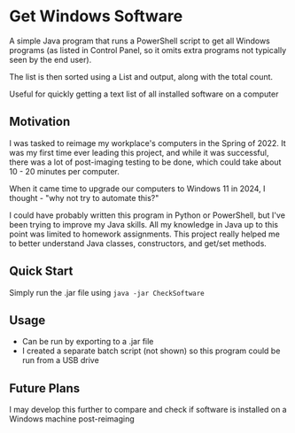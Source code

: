 # Get Windows Software

A simple Java program that runs a PowerShell script to get all Windows programs (as listed in Control Panel, so it omits extra programs not typically seen by the end user).

The list is then sorted using a List and output, along with the total count.

Useful for quickly getting a text list of all installed software on a computer

## Motivation

I was tasked to reimage my workplace's computers in the Spring of 2022. It was my first time ever leading this project, and while it was successful, there was a lot of post-imaging testing to be done, which could take about 10 - 20 minutes per computer. 

When it came time to upgrade our computers to Windows 11 in 2024, I thought - "why not try to automate this?"

I could have probably written this program in Python or PowerShell, but I've been trying to improve my Java skills. All my knowledge in Java up to this point was limited to homework assignments. This project really helped me to better understand Java classes, constructors, and get/set methods.

## Quick Start

Simply run the .jar file using ```java -jar CheckSoftware```

## Usage

- Can be run by exporting to a .jar file
- I created a separate batch script (not shown) so this program could be run from a USB drive

## Future Plans

I may develop this further to compare and check if software is installed on a Windows machine post-reimaging

